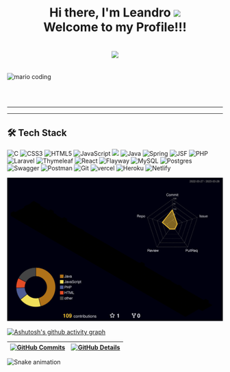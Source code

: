 <h1 align="center">
  Hi there, I'm Leandro
  <img 
    src="https://raw.githubusercontent.com/iampavangandhi/iampavangandhi/master/gifs/Hi.gif"
    width="30px">
  <br />
  Welcome to my Profile!!!
  
  [![](https://visitcount.itsvg.in/api?id=LEANDRO208&icon=2&color=0)](https://visitcount.itsvg.in)
  
</h1>

<!--*************** Front cover ***************-->
<div>
  <img
    src="https://i.imgur.com/1ZvVkDc.gif" 
    alt="mario coding"
    />
</div>

<p>
  <br />
  <br />
</p>

---





 ---

## 🛠  Tech Stack

![C](https://img.shields.io/badge/c-%2300599C.svg?style=for-the-badge&logo=c&logoColor=white)  ![CSS3](https://img.shields.io/badge/css3-%231572B6.svg?style=for-the-badge&logo=css3&logoColor=white) ![HTML5](https://img.shields.io/badge/html5-%23E34F26.svg?style=for-the-badge&logo=html5&logoColor=white) ![JavaScript](https://img.shields.io/badge/javascript-%23323330.svg?style=for-the-badge&logo=javascript&logoColor=%23F7DF1E) 
<img src="https://img.shields.io/badge/Bootstrap-563D7C?style=for-the-badge&logo=bootstrap&logoColor=white"/>  ![Java](https://img.shields.io/badge/java-%23ED8B00.svg?style=for-the-badge&logo=java&logoColor=white) ![Spring](https://img.shields.io/badge/spring-%236DB33F.svg?style=for-the-badge&logo=spring&logoColor=white) ![JSF](https://img.shields.io/badge/JSF-eea22f.svg?style=for-the-badge&)
![PHP](https://img.shields.io/badge/PHP-777BB4?logo=php&logoColor=white&style=for-the-badge)
![Laravel](https://img.shields.io/badge/Laravel-FF2D20?logo=laravel&logoColor=white&style=for-the-badge)
![Thymeleaf](https://img.shields.io/badge/Thymeleaf-%23005C0F.svg?style=for-the-badge&logo=Thymeleaf&logoColor=white) ![React](https://img.shields.io/badge/react-%2320232a.svg?style=for-the-badge&logo=react&logoColor=%2361DAFB) ![Flayway](https://img.shields.io/badge/-Flyway-CC0200?logo=flyway&logoColor=white&style=for-the-badge)  ![MySQL](https://img.shields.io/badge/mysql-%2300f.svg?style=for-the-badge&logo=mysql&logoColor=white) ![Postgres](https://img.shields.io/badge/postgres-%23316192.svg?style=for-the-badge&logo=postgresql&logoColor=white) ![Swagger](https://img.shields.io/badge/-Swagger-%23Clojure?style=for-the-badge&logo=swagger&logoColor=white) ![Postman](https://img.shields.io/badge/Postman-FF6C37?style=for-the-badge&logo=postman&logoColor=white) ![Git](https://img.shields.io/badge/Git-E34F26?style=for-the-badge&logo=git&logoColor=white) 
<img src="https://img.shields.io/badge/Vercel-000000?style=for-the-badge&amp;logo=Vercel&amp;logoColor=white" alt="vercel">
![Heroku](https://img.shields.io/badge/heroku-%23430098.svg?style=for-the-badge&logo=heroku&logoColor=white) ![Netlify](https://img.shields.io/badge/netlify-%23000000.svg?style=for-the-badge&logo=netlify&logoColor=#00C7B7) 





 ![Status](./profile-3d-contrib/profile-night-rainbow.svg)




  [![Ashutosh's github activity graph](https://github-readme-activity-graph.cyclic.app/graph?username=leandro208&bg_color=red&color=bd93f9&line=bd93f9&point=f1f5f9&area=true&hide_border=true)](https://github.com/ashutosh00710/github-readme-activity-graph)

 | [![GitHub Commits](http://github-profile-summary-cards.vercel.app/api/cards/productive-time?username=leandro208&theme=dracula&utcOffset=-3)](https://github.com/vn7n24fzkq/github-profile-summary-cards) | [![GitHub Details](http://github-profile-summary-cards.vercel.app/api/cards/profile-details?username=leandro208&theme=dracula)](https://github.com/vn7n24fzkq/github-profile-summary-cards) |  
 | ----------- | ----------- |

![Snake animation](https://github.com/leandro208/leandro208/blob/output/github-contribution-grid-snake.svg)


<!-- Status 
### 📬 Connect with me:
  
[ ![](https://camo.githubusercontent.com/a493f6833f99fb3c85788d6d9305e6b7a42b838e5ee5d138fd9a8214a7e77472/68747470733a2f2f696d672e736869656c64732e696f2f62616467652f6c696e6b6564696e2d2532333030373742352e7376673f267374796c653d666f722d7468652d6261646765266c6f676f3d6c696e6b6564696e266c6f676f436f6c6f723d7768697465)](https://www.linkedin.com/in/leandrobarbosa208/)  [![](https://img.shields.io/badge/Instagram-E4405F?style=for-the-badge&logo=instagram&logoColor=white)](https://instagram.com/leandro_208) -->


